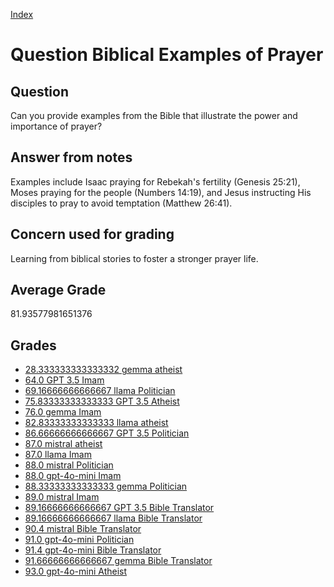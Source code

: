 
[Index](../../index.md)
# Question Biblical Examples of Prayer
## Question
Can you provide examples from the Bible that illustrate the power and importance of prayer?

## Answer from notes
Examples include Isaac praying for Rebekah's fertility (Genesis 25:21), Moses praying for the people (Numbers 14:19), and Jesus instructing His disciples to pray to avoid temptation (Matthew 26:41).

## Concern used for grading
Learning from biblical stories to foster a stronger prayer life.

## Average Grade
81.93577981651376

## Grades
 * [28.333333333333332 gemma atheist](../answers/gemma_atheist/Biblical_Examples_of_Prayer.md)
 * [64.0 GPT 3.5 Imam](../answers/GPT_3.5_Imam/Biblical_Examples_of_Prayer.md)
 * [69.16666666666667 llama Politician](../answers/llama_Politician/Biblical_Examples_of_Prayer.md)
 * [75.83333333333333 GPT 3.5 Atheist](../answers/GPT_3.5_Atheist/Biblical_Examples_of_Prayer.md)
 * [76.0 gemma Imam](../answers/gemma_Imam/Biblical_Examples_of_Prayer.md)
 * [82.83333333333333 llama atheist](../answers/llama_atheist/Biblical_Examples_of_Prayer.md)
 * [86.66666666666667 GPT 3.5 Politician](../answers/GPT_3.5_Politician/Biblical_Examples_of_Prayer.md)
 * [87.0 mistral atheist](../answers/mistral_atheist/Biblical_Examples_of_Prayer.md)
 * [87.0 llama Imam](../answers/llama_Imam/Biblical_Examples_of_Prayer.md)
 * [88.0 mistral Politician](../answers/mistral_Politician/Biblical_Examples_of_Prayer.md)
 * [88.0 gpt-4o-mini Imam](../answers/gpt-4o-mini_Imam/Biblical_Examples_of_Prayer.md)
 * [88.33333333333333 gemma Politician](../answers/gemma_Politician/Biblical_Examples_of_Prayer.md)
 * [89.0 mistral Imam](../answers/mistral_Imam/Biblical_Examples_of_Prayer.md)
 * [89.16666666666667 GPT 3.5 Bible Translator](../answers/GPT_3.5_Bible_Translator/Biblical_Examples_of_Prayer.md)
 * [89.16666666666667 llama Bible Translator](../answers/llama_Bible_Translator/Biblical_Examples_of_Prayer.md)
 * [90.4 mistral Bible Translator](../answers/mistral_Bible_Translator/Biblical_Examples_of_Prayer.md)
 * [91.0 gpt-4o-mini Politician](../answers/gpt-4o-mini_Politician/Biblical_Examples_of_Prayer.md)
 * [91.4 gpt-4o-mini Bible Translator](../answers/gpt-4o-mini_Bible_Translator/Biblical_Examples_of_Prayer.md)
 * [91.66666666666667 gemma Bible Translator](../answers/gemma_Bible_Translator/Biblical_Examples_of_Prayer.md)
 * [93.0 gpt-4o-mini Atheist](../answers/gpt-4o-mini_Atheist/Biblical_Examples_of_Prayer.md)
